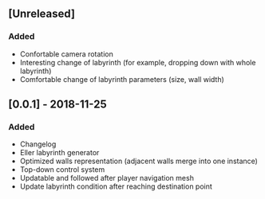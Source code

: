 ## [Unreleased]

### Added

- Confortable camera rotation
- Interesting change of labyrinth (for example, dropping down with whole labyrinth)
- Comfortable change of labyrinth parameters (size, wall width)

## [0.0.1] - 2018-11-25

### Added

- Changelog
- Eller labyrinth generator
- Optimized walls representation (adjacent walls merge into one instance)
- Top-down control system
- Updatable and followed after player navigation mesh
- Update labyrinth condition after reaching destination point


